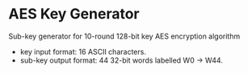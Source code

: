 # AES Key Generator
Sub-key generator for 10-round 128-bit key AES encryption algorithm
 - key input format: 16 ASCII characters.
 - sub-key output format: 44 32-bit words labelled W0 -> W44.